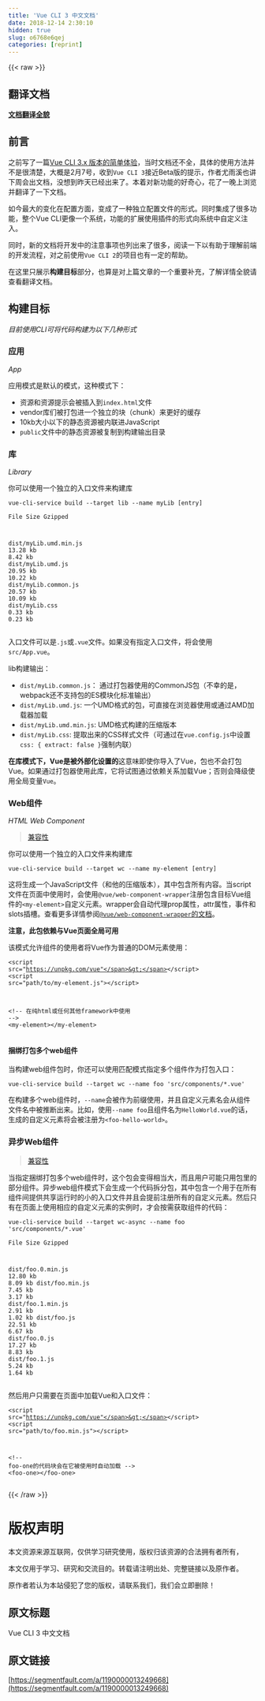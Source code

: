 ```yaml
---
title: 'Vue CLI 3 中文文档' 
date: 2018-12-14 2:30:10
hidden: true
slug: o6768e6qej
categories: [reprint]
---
```


{{< raw >}}

                    
<h2 id="articleHeader0">翻译文档</h2>
<p><a href="https://github.com/toBeTheLight/vue-cli-3.x-doc-cn/blob/dev/README.md" rel="nofollow noreferrer" target="_blank"><strong>文档翻译全貌</strong></a></p>
<h2 id="articleHeader1">前言</h2>
<p>之前写了一篇<a href="https://segmentfault.com/a/1190000013090943">Vue CLI 3.x 版本的简单体验</a>，当时文档还不全，具体的使用方法并不是很清楚，大概是2月7号，收到<code>Vue CLI 3</code>接近Beta版的提示，作者尤雨溪也讲下周会出文档，没想到昨天已经出来了。本着对新功能的好奇心，花了一晚上浏览并翻译了一下文档。</p>
<p>如今最大的变化在配置方面，变成了一种独立配置文件的形式。同时集成了很多功能，整个Vue CLI更像一个系统，功能的扩展使用插件的形式向系统中自定义注入。</p>
<p>同时，新的文档将开发中的注意事项也列出来了很多，阅读一下以有助于理解前端的开发流程，对之前使用<code>Vue CLI 2</code>的项目也有一定的帮助。</p>
<p>在这里只展示<strong>构建目标</strong>部分，也算是对上篇文章的一个重要补充，了解详情全貌请查看翻译文档。</p>
<h2 id="articleHeader2">构建目标</h2>
<p><em>目前使用CLI可将代码构建为以下几种形式</em></p>
<h3 id="articleHeader3">应用</h3>
<p><em>App</em></p>
<p>应用模式是默认的模式，这种模式下：</p>
<ul>
<li>资源和资源提示会被插入到<code>index.html</code>文件</li>
<li>vendor库们被打包进一个独立的块（chunk）来更好的缓存</li>
<li>10kb大小以下的静态资源被内联进JavaScript</li>
<li>
<code>public</code>文件中的静态资源被复制到构建输出目录</li>
</ul>
<h3 id="articleHeader4">库</h3>
<p><em>Library</em></p>
<p>你可以使用一个独立的入口文件来构建库</p>
<div class="widget-codetool" style="display:none;">
      <div class="widget-codetool--inner">
      <span class="selectCode code-tool" data-toggle="tooltip" data-placement="top" title="" data-original-title="全选"></span>
      <span type="button" class="copyCode code-tool" data-toggle="tooltip" data-placement="top" data-clipboard-text="vue-cli-service build --target lib --name myLib [entry]" title="" data-original-title="复制"></span>
      <span type="button" class="saveToNote code-tool" data-toggle="tooltip" data-placement="top" title="" data-original-title="放进笔记"></span>
      </div>
      </div><pre class="hljs crystal"><code style="word-break: break-word; white-space: initial;">vue-cli-service build --target <span class="hljs-class"><span class="hljs-keyword">lib</span> --<span class="hljs-title">name</span> <span class="hljs-title">myLib</span> [<span class="hljs-title">entry</span>]</span></code></pre>
<div class="widget-codetool" style="display:none;">
      <div class="widget-codetool--inner">
      <span class="selectCode code-tool" data-toggle="tooltip" data-placement="top" title="" data-original-title="全选"></span>
      <span type="button" class="copyCode code-tool" data-toggle="tooltip" data-placement="top" data-clipboard-text="File                     Size                     Gzipped

dist/myLib.umd.min.js    13.28 kb                 8.42 kb
dist/myLib.umd.js        20.95 kb                 10.22 kb
dist/myLib.common.js     20.57 kb                 10.09 kb
dist/myLib.css           0.33 kb                  0.23 kb" title="" data-original-title="复制"></span>
      <span type="button" class="saveToNote code-tool" data-toggle="tooltip" data-placement="top" title="" data-original-title="放进笔记"></span>
      </div>
      </div><pre class="hljs stylus"><code>File                     Size                     Gzipped

dist/myLib<span class="hljs-selector-class">.umd</span><span class="hljs-selector-class">.min</span><span class="hljs-selector-class">.js</span>    <span class="hljs-number">13.28</span> kb                 <span class="hljs-number">8.42</span> kb
dist/myLib<span class="hljs-selector-class">.umd</span><span class="hljs-selector-class">.js</span>        <span class="hljs-number">20.95</span> kb                 <span class="hljs-number">10.22</span> kb
dist/myLib<span class="hljs-selector-class">.common</span><span class="hljs-selector-class">.js</span>     <span class="hljs-number">20.57</span> kb                 <span class="hljs-number">10.09</span> kb
dist/myLib<span class="hljs-selector-class">.css</span>           <span class="hljs-number">0.33</span> kb                  <span class="hljs-number">0.23</span> kb</code></pre>
<p>入口文件可以是<code>.js</code>或<code>.vue</code>文件。如果没有指定入口文件，将会使用<code>src/App.vue</code>。</p>
<p>lib构建输出：</p>
<ul>
<li>
<code>dist/myLib.common.js</code>： 通过打包器使用的CommonJS包（不幸的是，webpack还不支持包的ES模块化标准输出）</li>
<li>
<code>dist/myLib.umd.js</code>: 一个UMD格式的包，可直接在浏览器使用或通过AMD加载器加载</li>
<li>
<code>dist/myLib.umd.min.js</code>: UMD格式构建的压缩版本</li>
<li>
<code>dist/myLib.css</code>: 提取出来的CSS样式文件（可通过在<code>vue.config.js</code>中设置<code>css: { extract: false }</code>强制内联）</li>
</ul>
<p><strong>在库模式下，Vue是被外部化设置的</strong>这意味即使你导入了Vue，包也不会打包Vue。如果通过打包器使用此库，它将试图通过依赖关系加载Vue；否则会降级使用全局变量<code>Vue</code>。</p>
<h3 id="articleHeader5">Web组件</h3>
<p><em>HTML Web Component</em></p>
<blockquote><a href="https://github.com/vuejs/vue-web-component-wrapper#compatibility" rel="nofollow noreferrer" target="_blank">兼容性</a></blockquote>
<p>你可以使用一个独立的入口文件来构建库</p>
<div class="widget-codetool" style="display:none;">
      <div class="widget-codetool--inner">
      <span class="selectCode code-tool" data-toggle="tooltip" data-placement="top" title="" data-original-title="全选"></span>
      <span type="button" class="copyCode code-tool" data-toggle="tooltip" data-placement="top" data-clipboard-text="vue-cli-service build --target wc --name my-element [entry]" title="" data-original-title="复制"></span>
      <span type="button" class="saveToNote code-tool" data-toggle="tooltip" data-placement="top" title="" data-original-title="放进笔记"></span>
      </div>
      </div><pre class="hljs fortran"><code style="word-break: break-word; white-space: initial;">vue-cli-service build --<span class="hljs-keyword">target</span> wc --<span class="hljs-keyword">name</span> my-element [<span class="hljs-built_in">entry</span>]</code></pre>
<p>这将生成一个JavaScript文件（和他的压缩版本），其中包含所有内容。当script文件在页面中使用时，会使用<code>@vue/web-component-wrapper</code>注册包含目标Vue组件的<code>&lt;my-element&gt;</code>自定义元素。wrapper会自动代理prop属性，attr属性，事件和slots插槽。查看更多详情参阅<a href="https://github.com/vuejs/vue-web-component-wrapper" rel="nofollow noreferrer" target="_blank"><code>@vue/web-component-wrapper</code>的文档</a>。</p>
<p><strong>注意，此包依赖与Vue页面全局可用</strong></p>
<p>该模式允许组件的使用者将Vue作为普通的DOM元素使用：</p>
<div class="widget-codetool" style="display:none;">
      <div class="widget-codetool--inner">
      <span class="selectCode code-tool" data-toggle="tooltip" data-placement="top" title="" data-original-title="全选"></span>
      <span type="button" class="copyCode code-tool" data-toggle="tooltip" data-placement="top" data-clipboard-text="<script src=&quot;https://unpkg.com/vue&quot;></script>
<script src=&quot;path/to/my-element.js&quot;></script>

<!-- 在纯html或任何其他framework中使用 -->
<my-element></my-element>" title="" data-original-title="复制"></span>
      <span type="button" class="saveToNote code-tool" data-toggle="tooltip" data-placement="top" title="" data-original-title="放进笔记"></span>
      </div>
      </div><pre class="xml hljs"><code class="html"><span class="hljs-tag">&lt;<span class="hljs-name">script</span> <span class="hljs-attr">src</span>=<span class="hljs-string">"https://unpkg.com/vue"</span>&gt;</span><span class="undefined"></span><span class="hljs-tag">&lt;/<span class="hljs-name">script</span>&gt;</span>
<span class="hljs-tag">&lt;<span class="hljs-name">script</span> <span class="hljs-attr">src</span>=<span class="hljs-string">"path/to/my-element.js"</span>&gt;</span><span class="undefined"></span><span class="hljs-tag">&lt;/<span class="hljs-name">script</span>&gt;</span>

<span class="hljs-comment">&lt;!-- 在纯html或任何其他framework中使用 --&gt;</span>
<span class="hljs-tag">&lt;<span class="hljs-name">my-element</span>&gt;</span><span class="hljs-tag">&lt;/<span class="hljs-name">my-element</span>&gt;</span></code></pre>
<h4>捆绑打包多个web组件</h4>
<p>当构建web组件包时，你还可以使用匹配模式指定多个组件作为打包入口：</p>
<div class="widget-codetool" style="display:none;">
      <div class="widget-codetool--inner">
      <span class="selectCode code-tool" data-toggle="tooltip" data-placement="top" title="" data-original-title="全选"></span>
      <span type="button" class="copyCode code-tool" data-toggle="tooltip" data-placement="top" data-clipboard-text="vue-cli-service build --target wc --name foo 'src/components/*.vue'" title="" data-original-title="复制"></span>
      <span type="button" class="saveToNote code-tool" data-toggle="tooltip" data-placement="top" title="" data-original-title="放进笔记"></span>
      </div>
      </div><pre class="hljs dsconfig"><code style="word-break: break-word; white-space: initial;"><span class="hljs-string">vue-cli-</span><span class="hljs-string">service </span><span class="hljs-string">build </span><span class="hljs-built_in">--target</span> <span class="hljs-string">wc </span><span class="hljs-built_in">--name</span> <span class="hljs-string">foo </span><span class="hljs-string">'src/components/*.vue'</span></code></pre>
<p>在构建多个web组件时，<code>--name</code>会被作为前缀使用，并且自定义元素名会从组件文件名中被推断出来。比如，使用<code>--name foo</code>且组件名为<code>HelloWorld.vue</code>的话，生成的自定义元素将会被注册为<code>&lt;foo-hello-world&gt;</code>。</p>
<h3 id="articleHeader6">异步Web组件</h3>
<blockquote><a href="https://github.com/vuejs/vue-web-component-wrapper#compatibility" rel="nofollow noreferrer" target="_blank">兼容性</a></blockquote>
<p>当指定捆绑打包多个web组件时，这个包会变得相当大，而且用户可能只用包里的部分组件。异步web组件模式下会生成一个代码拆分包，其中包含一个用于在所有组件间提供共享运行时的小的入口文件并且会提前注册所有的自定义元素。然后只有在页面上使用相应的自定义元素的实例时，才会按需获取组件的代码：</p>
<div class="widget-codetool" style="display:none;">
      <div class="widget-codetool--inner">
      <span class="selectCode code-tool" data-toggle="tooltip" data-placement="top" title="" data-original-title="全选"></span>
      <span type="button" class="copyCode code-tool" data-toggle="tooltip" data-placement="top" data-clipboard-text="vue-cli-service build --target wc-async --name foo 'src/components/*.vue'" title="" data-original-title="复制"></span>
      <span type="button" class="saveToNote code-tool" data-toggle="tooltip" data-placement="top" title="" data-original-title="放进笔记"></span>
      </div>
      </div><pre class="hljs dsconfig"><code style="word-break: break-word; white-space: initial;"><span class="hljs-string">vue-cli-</span><span class="hljs-string">service </span><span class="hljs-string">build </span><span class="hljs-built_in">--target</span> <span class="hljs-string">wc-async </span><span class="hljs-built_in">--name</span> <span class="hljs-string">foo </span><span class="hljs-string">'src/components/*.vue'</span></code></pre>
<div class="widget-codetool" style="display:none;">
      <div class="widget-codetool--inner">
      <span class="selectCode code-tool" data-toggle="tooltip" data-placement="top" title="" data-original-title="全选"></span>
      <span type="button" class="copyCode code-tool" data-toggle="tooltip" data-placement="top" data-clipboard-text="File                Size                        Gzipped

dist/foo.0.min.js    12.80 kb                    8.09 kb
dist/foo.min.js      7.45 kb                     3.17 kb
dist/foo.1.min.js    2.91 kb                     1.02 kb
dist/foo.js          22.51 kb                    6.67 kb
dist/foo.0.js        17.27 kb                    8.83 kb
dist/foo.1.js        5.24 kb                     1.64 kb" title="" data-original-title="复制"></span>
      <span type="button" class="saveToNote code-tool" data-toggle="tooltip" data-placement="top" title="" data-original-title="放进笔记"></span>
      </div>
      </div><pre class="hljs lsl"><code>File                Size                        Gzipped

dist/foo<span class="hljs-number">.0</span>.min.js    <span class="hljs-number">12.80</span> kb                    <span class="hljs-number">8.09</span> kb
dist/foo.min.js      <span class="hljs-number">7.45</span> kb                     <span class="hljs-number">3.17</span> kb
dist/foo<span class="hljs-number">.1</span>.min.js    <span class="hljs-number">2.91</span> kb                     <span class="hljs-number">1.02</span> kb
dist/foo.js          <span class="hljs-number">22.51</span> kb                    <span class="hljs-number">6.67</span> kb
dist/foo<span class="hljs-number">.0</span>.js        <span class="hljs-number">17.27</span> kb                    <span class="hljs-number">8.83</span> kb
dist/foo<span class="hljs-number">.1</span>.js        <span class="hljs-number">5.24</span> kb                     <span class="hljs-number">1.64</span> kb</code></pre>
<p>然后用户只需要在页面中加载Vue和入口文件：</p>
<div class="widget-codetool" style="display:none;">
      <div class="widget-codetool--inner">
      <span class="selectCode code-tool" data-toggle="tooltip" data-placement="top" title="" data-original-title="全选"></span>
      <span type="button" class="copyCode code-tool" data-toggle="tooltip" data-placement="top" data-clipboard-text="<script src=&quot;https://unpkg.com/vue&quot;></script>
<script src=&quot;path/to/foo.min.js&quot;></script>

<!-- foo-one的代码块会在它被使用时自动加载 -->
<foo-one></foo-one>" title="" data-original-title="复制"></span>
      <span type="button" class="saveToNote code-tool" data-toggle="tooltip" data-placement="top" title="" data-original-title="放进笔记"></span>
      </div>
      </div><pre class="xml hljs"><code class="html"><span class="hljs-tag">&lt;<span class="hljs-name">script</span> <span class="hljs-attr">src</span>=<span class="hljs-string">"https://unpkg.com/vue"</span>&gt;</span><span class="undefined"></span><span class="hljs-tag">&lt;/<span class="hljs-name">script</span>&gt;</span>
<span class="hljs-tag">&lt;<span class="hljs-name">script</span> <span class="hljs-attr">src</span>=<span class="hljs-string">"path/to/foo.min.js"</span>&gt;</span><span class="undefined"></span><span class="hljs-tag">&lt;/<span class="hljs-name">script</span>&gt;</span>

<span class="hljs-comment">&lt;!-- foo-one的代码块会在它被使用时自动加载 --&gt;</span>
<span class="hljs-tag">&lt;<span class="hljs-name">foo-one</span>&gt;</span><span class="hljs-tag">&lt;/<span class="hljs-name">foo-one</span>&gt;</span></code></pre>

                
{{< /raw >}}

# 版权声明
本文资源来源互联网，仅供学习研究使用，版权归该资源的合法拥有者所有，

本文仅用于学习、研究和交流目的。转载请注明出处、完整链接以及原作者。

原作者若认为本站侵犯了您的版权，请联系我们，我们会立即删除！

## 原文标题
Vue CLI 3 中文文档

## 原文链接
[https://segmentfault.com/a/1190000013249668](https://segmentfault.com/a/1190000013249668)

